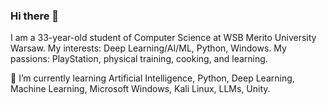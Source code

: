 ### Hi there 👋

I am a 33-year-old student of Computer Science at WSB Merito University Warsaw. My interests: Deep Learning/AI/ML, Python, Windows. My passions: PlayStation, physical training, cooking, and learning.

🌱 I’m currently learning Artificial Intelligence, Python, Deep Learning, Machine Learning, Microsoft Windows, Kali Linux, LLMs, Unity.
